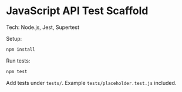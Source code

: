 # JavaScript API Test Scaffold

Tech: Node.js, Jest, Supertest

Setup:
```bash
npm install
```

Run tests:
```bash
npm test
```

Add tests under `tests/`. Example `tests/placeholder.test.js` included.
